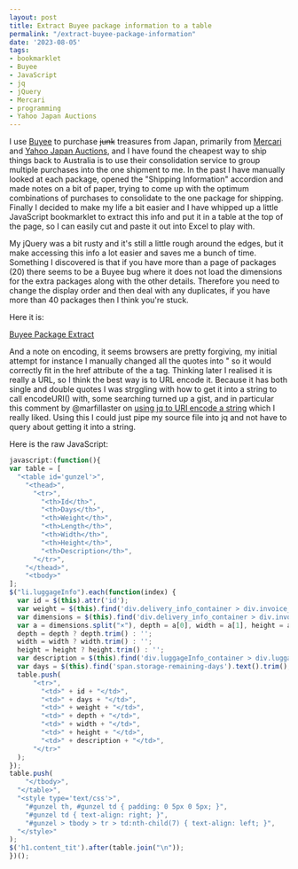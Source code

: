 ```yaml
---
layout: post
title: Extract Buyee package information to a table
permalink: "/extract-buyee-package-information"
date: '2023-08-05'
tags:
- bookmarklet
- Buyee
- JavaScript
- jq
- jQuery
- Mercari
- programming
- Yahoo Japan Auctions
---
```


I use [Buyee](https://buyee.jp/) to purchase <s>junk</s> treasures from Japan, primarily from [Mercari](https://buyee.jp/mercari/) and [Yahoo Japan Auctions](https://buyee.jp/yahoo/auction), and I have found the cheapest way to ship things back to Australia is to use their consolidation service to group multiple purchases into the one shipment to me. In the past I have manually looked at each package, opened the "Shipping Information" accordion and made notes on a bit of paper, trying to come up with the optimum combinations of purchases to consolidate to the one package for shipping. Finally I decided to make my life a bit easier and I have whipped up a little JavaScript bookmarklet to extract this info and put it in a table at the top of the page, so I can easily cut and paste it out into Excel to play with.

My jQuery was a bit rusty and it's still a little rough around the edges, but it make accessing this info a lot easier and saves me a bunch of time. Something I discovered is that if you have more than a page of packages (20) there seems to be a Buyee bug where it does not load the dimensions for the extra packages along with the other details. Therefore you need to change the display order and then deal with any duplicates, if you have more than 40 packages then I think you're stuck.

Here it is:

<a href="javascript:(function()%7Bvar%20table%20%3D%20%5B%20%20%22%3Ctable%20id%3D'gunzel'%3E%22%2C%20%20%20%20%22%3Cthead%3E%22%2C%20%20%20%20%20%20%22%3Ctr%3E%22%2C%20%20%20%20%20%20%20%20%22%3Cth%3EId%3C%2Fth%3E%22%2C%20%20%20%20%20%20%20%20%22%3Cth%3EDays%3C%2Fth%3E%22%2C%20%20%20%20%20%20%20%20%22%3Cth%3EWeight%3C%2Fth%3E%22%2C%20%20%20%20%20%20%20%20%22%3Cth%3ELength%3C%2Fth%3E%22%2C%20%20%20%20%20%20%20%20%22%3Cth%3EWidth%3C%2Fth%3E%22%2C%20%20%20%20%20%20%20%20%22%3Cth%3EHeight%3C%2Fth%3E%22%2C%20%20%20%20%20%20%20%20%22%3Cth%3EDescription%3C%2Fth%3E%22%2C%20%20%20%20%20%20%22%3C%2Ftr%3E%22%2C%20%20%20%20%22%3C%2Fthead%3E%22%2C%20%20%20%20%22%3Ctbody%3E%22%5D%3B%24(%22li.luggageInfo%22).each(function(index)%20%7B%20%20var%20id%20%3D%20%24(this).attr('id')%3B%20%20var%20weight%20%3D%20%24(this).find('div.delivery_info_container%20%3E%20div.invoice_info%20%3E%20dl%20%3E%20dd%3Anth-child(6)').text().trim().replace('%2C'%2C%20'').replace(%22g%22%2C%20%22%22)%3B%20%20var%20dimensions%20%3D%20%24(this).find('div.delivery_info_container%20%3E%20div.invoice_info%20%3E%20dl%20%3E%20dd%3Anth-child(8)').text().replace(%22cm%22%2C%20%22%22).replace(%22%20%22%2C%20%22%22).trim()%3B%20%20var%20a%20%3D%20dimensions.split(%22%C3%97%22)%2C%20depth%20%3D%20a%5B0%5D%2C%20width%20%3D%20a%5B1%5D%2C%20height%20%3D%20a%5B2%5D%3B%20%20depth%20%3D%20depth%20%3F%20depth.trim()%20%3A%20''%3B%20%20width%20%3D%20width%20%3F%20width.trim()%20%3A%20''%3B%20%20height%20%3D%20height%20%3F%20height.trim()%20%3A%20''%3B%20%20var%20description%20%3D%20%24(this).find('div.luggageInfo_container%20%3E%20div.luggageInfo_order_wrap.default_order_wrap%20%3E%20table%20%3E%20tbody%20%3E%20tr%3Anth-child(2)%20%3E%20td%3Anth-child(3)').html().trim().replaceAll(%22%20%20%22%2C%20%22%22)%3B%20%20var%20days%20%3D%20%24(this).find('span.storage-remaining-days').text().trim()%3B%20%20table.push(%20%20%20%20%20%20%22%3Ctr%3E%22%2C%20%20%20%20%20%20%20%20%22%3Ctd%3E%22%20%2B%20id%20%2B%20%22%3C%2Ftd%3E%22%2C%20%20%20%20%20%20%20%20%22%3Ctd%3E%22%20%2B%20days%20%2B%20%22%3C%2Ftd%3E%22%2C%20%20%20%20%20%20%20%20%22%3Ctd%3E%22%20%2B%20weight%20%2B%20%22%3C%2Ftd%3E%22%2C%20%20%20%20%20%20%20%20%22%3Ctd%3E%22%20%2B%20depth%20%2B%20%22%3C%2Ftd%3E%22%2C%20%20%20%20%20%20%20%20%22%3Ctd%3E%22%20%2B%20width%20%2B%20%22%3C%2Ftd%3E%22%2C%20%20%20%20%20%20%20%20%22%3Ctd%3E%22%20%2B%20height%20%2B%20%22%3C%2Ftd%3E%22%2C%20%20%20%20%20%20%20%20%22%3Ctd%3E%22%20%2B%20description%20%2B%20%22%3C%2Ftd%3E%22%2C%20%20%20%20%20%20%22%3C%2Ftr%3E%22%20%20)%3B%7D)%3Btable.push(%20%20%20%20%22%3C%2Ftbody%3E%22%2C%20%20%22%3C%2Ftable%3E%22%2C%20%20%22%3Cstyle%20type%3D'text%2Fcss'%3E%22%2C%20%20%20%20%22%23gunzel%20th%2C%20%23gunzel%20td%20%7B%20padding%3A%200%205px%200%205px%3B%20%7D%22%2C%20%20%20%20%22%23gunzel%20td%20%7B%20text-align%3A%20right%3B%20%7D%22%2C%20%20%20%20%22%23gunzel%20%3E%20tbody%20%3E%20tr%20%3E%20td%3Anth-child(7)%20%7B%20text-align%3A%20left%3B%20%7D%22%2C%20%20%22%3C%2Fstyle%3E%22)%3B%24('h1.content_tit').after(table.join(%22%5Cn%22))%3B%7D)()%3B">Buyee Package Extract</a>

And a note on encoding, it seems browsers are pretty forgiving, my initial attempt for instance I manually changed all the quotes into &quot; so it would correctly fit in the href attribute of the a tag. Thinking later I realised it is really a URL, so I think the best way is to URL encode it. Because it has both single and double quotes I was strggling with how to get it into a string to call encodeURI() with, some searching turned up a gist, and in particular this comment by @marfillaster on [using jq to URI encode a string](https://gist.github.com/jaytaylor/5a90c49e0976aadfe0726a847ce58736?permalink_comment_id=4566047#gistcomment-4566047) which I really liked. Using this I could just pipe my source file into jq and not have to query about getting it into a string.

Here is the raw JavaScript:

```javascript
javascript:(function(){
var table = [
  "<table id='gunzel'>",
    "<thead>",
      "<tr>",
        "<th>Id</th>",
        "<th>Days</th>",
        "<th>Weight</th>",
        "<th>Length</th>",
        "<th>Width</th>",
        "<th>Height</th>",
        "<th>Description</th>",
      "</tr>",
    "</thead>",
    "<tbody>"
];
$("li.luggageInfo").each(function(index) {
  var id = $(this).attr('id');
  var weight = $(this).find('div.delivery_info_container > div.invoice_info > dl > dd:nth-child(6)').text().trim().replace(',', '').replace("g", "");
  var dimensions = $(this).find('div.delivery_info_container > div.invoice_info > dl > dd:nth-child(8)').text().replace("cm", "").replace(" ", "").trim();
  var a = dimensions.split("×"), depth = a[0], width = a[1], height = a[2];
  depth = depth ? depth.trim() : '';
  width = width ? width.trim() : '';
  height = height ? height.trim() : '';
  var description = $(this).find('div.luggageInfo_container > div.luggageInfo_order_wrap.default_order_wrap > table > tbody > tr:nth-child(2) > td:nth-child(3)').html().trim();
  var days = $(this).find('span.storage-remaining-days').text().trim();
  table.push(
      "<tr>",
        "<td>" + id + "</td>",
        "<td>" + days + "</td>",
        "<td>" + weight + "</td>",
        "<td>" + depth + "</td>",
        "<td>" + width + "</td>",
        "<td>" + height + "</td>",
        "<td>" + description + "</td>",
      "</tr>"
  );
});
table.push(
    "</tbody>",
  "</table>",
  "<style type='text/css'>",
    "#gunzel th, #gunzel td { padding: 0 5px 0 5px; }",
    "#gunzel td { text-align: right; }",
    "#gunzel > tbody > tr > td:nth-child(7) { text-align: left; }",
  "</style>"
);
$('h1.content_tit').after(table.join("\n"));
})();
```

